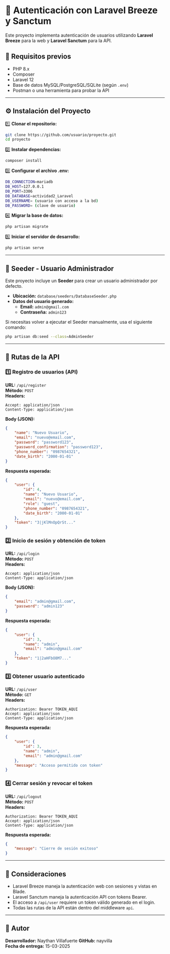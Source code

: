 # 🚀 Autenticación con Laravel Breeze y Sanctum

Este proyecto implementa autenticación de usuarios utilizando **Laravel Breeze** para la web y **Laravel Sanctum** para la API.

## 📌 Requisitos previos
- PHP 8.x
- Composer
- Laravel 12
- Base de datos MySQL/PostgreSQL/SQLite (según `.env`)
- Postman o una herramienta para probar la API

---

## ⚙️ Instalación del Proyecto

1️⃣ **Clonar el repositorio:**
```bash
git clone https://github.com/usuario/proyecto.git
cd proyecto
```

2️⃣ **Instalar dependencias:**
```bash
composer install
```

3️⃣ **Configurar el archivo .env:**
```bash
DB_CONNECTION=mariadb
DB_HOST=127.0.0.1
DB_PORT=3306
DB_DATABASE=actividad2_Laravel
DB_USERNAME= (usuario con acceso a la bd)
DB_PASSWORD= (clave de usuario)
```

4️⃣ **Migrar la base de datos:**
```bash
php artisan migrate
```

5️⃣ **Iniciar el servidor de desarrollo:**
```bash
php artisan serve
```

---
## 🌱 Seeder - Usuario Administrador

Este proyecto incluye un **Seeder** para crear un usuario administrador por defecto.

- **Ubicación:** `database/seeders/DatabaseSeeder.php`
- **Datos del usuario generado:**
  - **Email:** `admin@gmail.com`
  - **Contraseña:** `admin123`

Si necesitas volver a ejecutar el Seeder manualmente, usa el siguiente comando:

```bash
php artisan db:seed --class=AdminSeeder
```

---

## 🔐 Rutas de la API

### 1️⃣ Registro de usuarios (API)
**URL:** `/api/register`  
**Método:** `POST`  
**Headers:**
```plaintext
Accept: application/json
Content-Type: application/json
```
**Body (JSON):**
```json
{
    "name": "Nuevo Usuario",
    "email": "nuevo@email.com",
    "password": "password123",
    "password_confirmation": "password123",
    "phone_number": "0987654321",
    "date_birth": "2000-01-01"
}
```
**Respuesta esperada:**
```json
{
    "user": {
        "id": 4,
        "name": "Nuevo Usuario",
        "email": "nuevo@email.com",
        "role": "guest",
        "phone_number": "0987654321",
        "date_birth": "2000-01-01"
    },
    "token": "3|jKlMnOpQrSt..."
}
```

### 2️⃣ Inicio de sesión y obtención de token
**URL:** `/api/login`  
**Método:** `POST`  
**Headers:**
```plaintext
Accept: application/json
Content-Type: application/json
```
**Body (JSON):**
```json
{
    "email": "admin@gmail.com",
    "password": "admin123"
}
```
**Respuesta esperada:**
```json
{
    "user": {
        "id": 3,
        "name": "admin",
        "email": "admin@gmail.com"
    },
    "token": "1|2aHFbO8M7..."
}
```

### 3️⃣ Obtener usuario autenticado
**URL:** `/api/user`  
**Método:** `GET`  
**Headers:**
```plaintext
Authorization: Bearer TOKEN_AQUI
Accept: application/json
Content-Type: application/json
```
**Respuesta esperada:**
```json
{
    "user": {
        "id": 3,
        "name": "admin",
        "email": "admin@gmail.com"
    },
    "message": "Acceso permitido con token"
}
```

### 4️⃣ Cerrar sesión y revocar el token
**URL:** `/api/logout`  
**Método:** `POST`  
**Headers:**
```plaintext
Authorization: Bearer TOKEN_AQUI
Accept: application/json
Content-Type: application/json
```
**Respuesta esperada:**
```json
{
    "message": "Cierre de sesión exitoso"
}
```

---

## 📌 Consideraciones

- Laravel Breeze maneja la autenticación web con sesiones y vistas en Blade.
- Laravel Sanctum maneja la autenticación API con tokens Bearer.
- El acceso a `/api/user` requiere un token válido generado en el login.
- Todas las rutas de la API están dentro del middleware `api`.

---

## 🎯 Autor
**Desarrollador:** Naythan Villafuerte 
**GitHub:** nayvilla  
**Fecha de entrega:** 15-03-2025  
